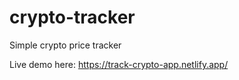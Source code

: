 # crypto-tracker
Simple crypto price tracker

Live demo here: https://track-crypto-app.netlify.app/
